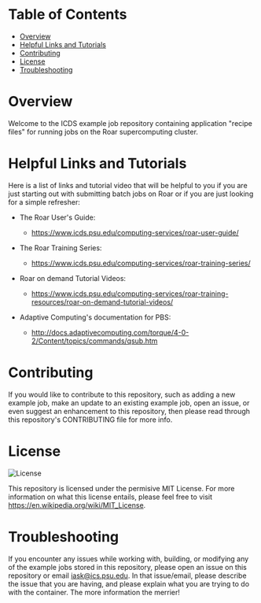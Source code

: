 # Table of Contents

* [Overview](#overview)
* [Helpful Links and Tutorials](#helpful-links-and-tutorials)
* [Contributing](#contributing)
* [License](#license)
* [Troubleshooting](#troubleshooting)

# Overview

Welcome to the ICDS example job repository containing application "recipe files" for running jobs on the Roar supercomputing cluster.

# Helpful Links and Tutorials

Here is a list of links and tutorial video that will be helpful to you if you are just starting out with submitting batch jobs on Roar or if you are just looking for a simple refresher:

* The Roar User's Guide:

  * https://www.icds.psu.edu/computing-services/roar-user-guide/

* The Roar Training Series:

  * https://www.icds.psu.edu/computing-services/roar-training-series/

* Roar on demand Tutorial Videos:

  * https://www.icds.psu.edu/computing-services/roar-training-resources/roar-on-demand-tutorial-videos/

* Adaptive Computing's documentation for PBS:

  * http://docs.adaptivecomputing.com/torque/4-0-2/Content/topics/commands/qsub.htm

# Contributing

If you would like to contribute to this repository, such as adding a new example job, make an update to an existing example job, open an issue, or even suggest an enhancement to this repository, then please read through this repository's CONTRIBUTING file for more info.


# License

![License](https://img.shields.io/badge/license-MIT-brightgreen)

This repository is licensed under the permisive MIT License. For more information on what this license entails, please feel free to visit https://en.wikipedia.org/wiki/MIT_License.

# Troubleshooting

If you encounter any issues while working with, building, or modifying any of the example jobs stored in this repository, please open an issue on this repository or email iask@ics.psu.edu. In that issue/email, please describe the issue that you are having, and please explain what you are trying to do with the container. The more information the merrier!
